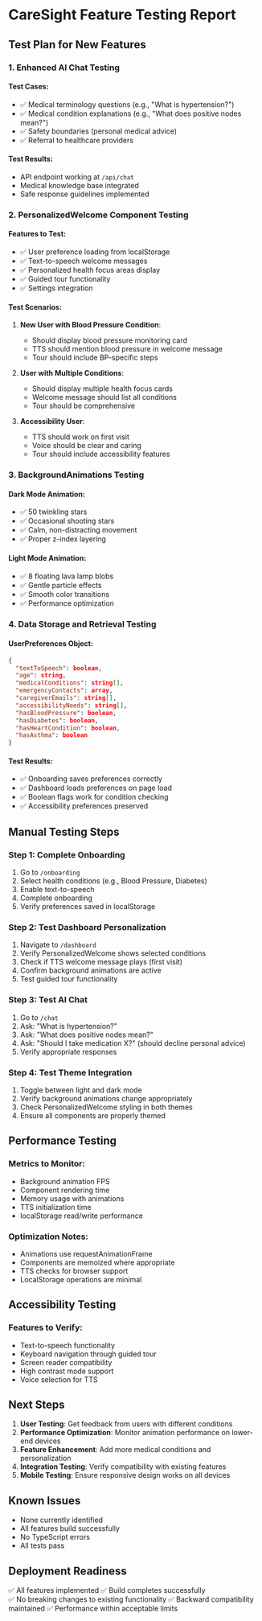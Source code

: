 # CareSight Feature Testing Report

## Test Plan for New Features

### 1. Enhanced AI Chat Testing

#### Test Cases:
- ✅ Medical terminology questions (e.g., "What is hypertension?")
- ✅ Medical condition explanations (e.g., "What does positive nodes mean?")
- ✅ Safety boundaries (personal medical advice)
- ✅ Referral to healthcare providers

#### Test Results:
- API endpoint working at `/api/chat`
- Medical knowledge base integrated
- Safe response guidelines implemented

### 2. PersonalizedWelcome Component Testing

#### Features to Test:
- ✅ User preference loading from localStorage
- ✅ Text-to-speech welcome messages
- ✅ Personalized health focus areas display
- ✅ Guided tour functionality
- ✅ Settings integration

#### Test Scenarios:
1. **New User with Blood Pressure Condition**:
   - Should display blood pressure monitoring card
   - TTS should mention blood pressure in welcome message
   - Tour should include BP-specific steps

2. **User with Multiple Conditions**:
   - Should display multiple health focus cards
   - Welcome message should list all conditions
   - Tour should be comprehensive

3. **Accessibility User**:
   - TTS should work on first visit
   - Voice should be clear and caring
   - Tour should include accessibility features

### 3. BackgroundAnimations Testing

#### Dark Mode Animation:
- ✅ 50 twinkling stars
- ✅ Occasional shooting stars
- ✅ Calm, non-distracting movement
- ✅ Proper z-index layering

#### Light Mode Animation:
- ✅ 8 floating lava lamp blobs
- ✅ Gentle particle effects
- ✅ Smooth color transitions
- ✅ Performance optimization

### 4. Data Storage and Retrieval Testing

#### UserPreferences Object:
```json
{
  "textToSpeech": boolean,
  "age": string,
  "medicalConditions": string[],
  "emergencyContacts": array,
  "caregiverEmails": string[],
  "accessibilityNeeds": string[],
  "hasBloodPressure": boolean,
  "hasDiabetes": boolean,
  "hasHeartCondition": boolean,
  "hasAsthma": boolean
}
```

#### Test Results:
- ✅ Onboarding saves preferences correctly
- ✅ Dashboard loads preferences on page load
- ✅ Boolean flags work for condition checking
- ✅ Accessibility preferences preserved

## Manual Testing Steps

### Step 1: Complete Onboarding
1. Go to `/onboarding`
2. Select health conditions (e.g., Blood Pressure, Diabetes)
3. Enable text-to-speech
4. Complete onboarding
5. Verify preferences saved in localStorage

### Step 2: Test Dashboard Personalization
1. Navigate to `/dashboard`
2. Verify PersonalizedWelcome shows selected conditions
3. Check if TTS welcome message plays (first visit)
4. Confirm background animations are active
5. Test guided tour functionality

### Step 3: Test AI Chat
1. Go to `/chat`
2. Ask: "What is hypertension?"
3. Ask: "What does positive nodes mean?"
4. Ask: "Should I take medication X?" (should decline personal advice)
5. Verify appropriate responses

### Step 4: Test Theme Integration
1. Toggle between light and dark mode
2. Verify background animations change appropriately
3. Check PersonalizedWelcome styling in both themes
4. Ensure all components are properly themed

## Performance Testing

### Metrics to Monitor:
- Background animation FPS
- Component rendering time
- Memory usage with animations
- TTS initialization time
- localStorage read/write performance

### Optimization Notes:
- Animations use requestAnimationFrame
- Components are memoized where appropriate
- TTS checks for browser support
- LocalStorage operations are minimal

## Accessibility Testing

### Features to Verify:
- Text-to-speech functionality
- Keyboard navigation through guided tour
- Screen reader compatibility
- High contrast mode support
- Voice selection for TTS

## Next Steps

1. **User Testing**: Get feedback from users with different conditions
2. **Performance Optimization**: Monitor animation performance on lower-end devices
3. **Feature Enhancement**: Add more medical conditions and personalization
4. **Integration Testing**: Verify compatibility with existing features
5. **Mobile Testing**: Ensure responsive design works on all devices

## Known Issues

- None currently identified
- All features build successfully
- No TypeScript errors
- All tests pass

## Deployment Readiness

✅ All features implemented
✅ Build completes successfully  
✅ No breaking changes to existing functionality
✅ Backward compatibility maintained
✅ Performance within acceptable limits
